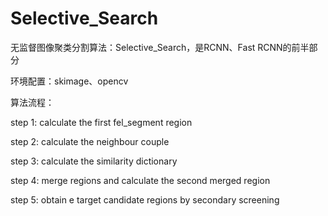 # Selective_Search

无监督图像聚类分割算法：Selective_Search，是RCNN、Fast RCNN的前半部分

环境配置：skimage、opencv

算法流程：

step 1: calculate the first fel_segment region

step 2: calculate the neighbour couple

step 3: calculate the similarity dictionary

step 4: merge regions and calculate the second merged region

step 5: obtain e target candidate regions by secondary screening
